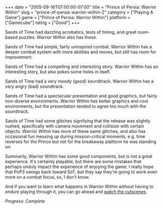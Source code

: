 +++
date = "2005-09-16T07:00:00-07:00"
title = "Prince of Persia: Warrior Within"
slug = "prince-of-persia-warrior-within-2"
category = ["Playing A Game"]
game = ["Prince of Persia: Warrior Within"]
platform = ["Gamecube"]
rating = ["Good"]
+++

Sands of Time had dazzling acrobatics, tests of timing, and great room-based puzzles. Warrior Within also has these.

Sands of Time had simple, fairly uninspired combat. Warrior Within has a deeper combat system with more abilities and moves, but still has room for improvement.

Sands of Time had a compelling and interesting story. Warrior Within has an interesting story, but also pokes some holes in itself.

Sands of Time had a very moody (good) soundtrack. Warrior Within has a very angry (bad) soundtrack.

Sands of Time had a spectacular presentation and good graphics, but fairly non-diverse environments. Warrior Within has better graphics and cool environments, but the presentation tended to agree too much with the soundtrack.

Sands of Time had some glitches signifying that the release was slightly rushed, specifically with camera movement and collision with certain objects. Warrior Within has more of these same glitches, and also has occasional fun messing up during mission-critical moments, e.g. time reverses for the Prince but not for the breakaway platform he was standing on.

Summarily, Warrior Within has some good components, but is not a great experience. It's certainly playable, but there are some mistakes that perhaps unduly impact the experience of enjoying the game. I really hope that PoP3 swings back toward SoT, but they say they're going to work even more on a combat focus, so, I don't know.

And if you want to learn what happens in Warrior Within without having to endure playing through it, you can go ahead and <a href="http://www.youtube.com/results?search_query=prince+of+persia+warrior+within">watch the cutscenes</a>.

<i>Progress: Complete</i>